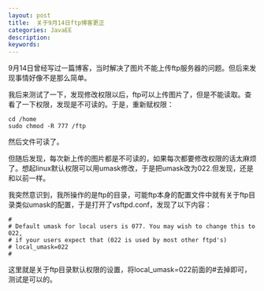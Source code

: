 ```yaml
---
layout: post
title:  关于9月14日ftp博客更正
categories: JavaEE
description: 
keywords: 
---
```



9月14日曾经写过一篇博客，当时解决了图片不能上传ftp服务器的问题。但后来发现事情好像不是那么简单。

我后来测试了一下，发现修改权限以后，ftp可以上传图片了，但是不能读取。查看了一下权限，发现是不可读的。于是，重新赋权限：

	cd /home
	sudo chmod -R 777 /ftp

然后文件可读了。

但随后发现，每次新上传的图片都是不可读的，如果每次都要修改权限的话太麻烦了。想起linux默认权限可以用umask修改，于是把umask改为022.但发现，还是和以前一样。

我突然意识到，我所操作的是ftp的目录，可能ftp本身的配置文件中就有关于ftp目录类似umask的配置，于是打开了vsftpd.conf，发现了以下内容：

	#
	# Default umask for local users is 077. You may wish to change this to 022,
	# if your users expect that (022 is used by most other ftpd's)
	# local_umask=022
	#

这里就是关于ftp目录默认权限的设置，将local_umask=022前面的#去掉即可，测试是可以的。
